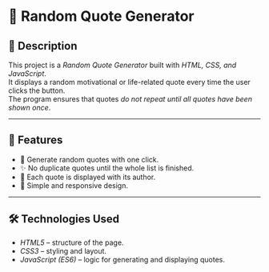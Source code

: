 # 📖 Random Quote Generator

## 📌 Description
This project is a *Random Quote Generator* built with *HTML, CSS, and JavaScript*.  
It displays a random motivational or life-related quote every time the user clicks the button.  
The program ensures that quotes *do not repeat until all quotes have been shown once*.

---

## 🚀 Features
- 🎲 Generate random quotes with one click.  
- ✨ No duplicate quotes until the whole list is finished.  
- 👤 Each quote is displayed with its author.  
- 🎨 Simple and responsive design.  

---

## 🛠 Technologies Used
- *HTML5* – structure of the page.  
- *CSS3* – styling and layout.  
- *JavaScript (ES6)* – logic for generating and displaying quotes.  
